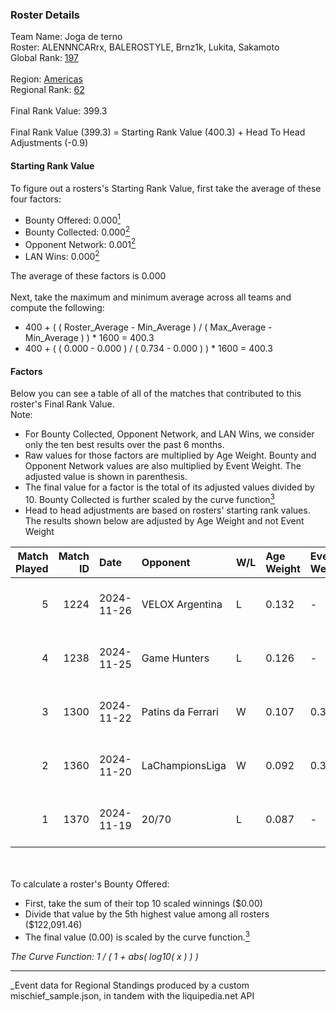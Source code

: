 ### Roster Details<br />
Team Name: Joga de terno<br />
Roster: ALENNNCARrx, BALEROSTYLE, Brnz1k, Lukita, Sakamoto<br />
Global Rank: [197](../../standings_global_2025_05_05.md)<br />
<br />
Region: [Americas]( ../../standings_americas_2025_05_05.md)<br />
Regional Rank: [62]( ../../standings_americas_2025_05_05.md)<br />
<br />
Final Rank Value:  399.3<br />
<br />
Final Rank Value (399.3) = Starting Rank Value (400.3) + Head To Head Adjustments (-0.9)<br />

#### Starting Rank Value<br />
To figure out a rosters's Starting Rank Value, first take the average of these four factors:<br />
- Bounty Offered: 0.000[<sup>1</sup>](#table2)
- Bounty Collected: 0.000[<sup>2</sup>](#table1)
- Opponent Network: 0.001[<sup>2</sup>](#table1)
- LAN Wins: 0.000[<sup>2</sup>](#table1)

The average of these factors is 0.000<br />
<br />
Next, take the maximum and minimum average across all teams and compute the following:<br />
- 400 + ( ( Roster_Average - Min_Average ) / ( Max_Average - Min_Average ) ) * 1600 = 400.3
- 400 + ( ( 0.000 - 0.000 ) / ( 0.734 - 0.000 ) ) * 1600 = 400.3


#### Factors<br />
Below you can see a table of all of the matches that contributed to this roster's Final Rank Value.<br />
Note:<br />

- For Bounty Collected, Opponent Network, and LAN Wins, we consider only the ten best results over the past 6 months.
- Raw values for those factors are multiplied by Age Weight. Bounty and Opponent Network values are also multiplied by Event Weight. The adjusted value is shown in parenthesis.
- The final value for a factor is the total of its adjusted values divided by 10. Bounty Collected is further scaled by the curve function[<sup>3</sup>](#curveFunction)
- Head to head adjustments are based on rosters' starting rank values. The results shown below are adjusted by Age Weight and not Event Weight
<span id="table1"></span><br />


| Match Played | Match ID | Date       | Opponent          | W/L | Age Weight | Event Weight | Bounty Collected | Opponent Network | LAN Wins  | H2H Adj. | Roster                                             |
| -: | -: | :- | :- | :- | :- | :- | :- | :- | :- | -: | :- |
|            5 |     1224 | 2024-11-26 | VELOX Argentina   | L   | 0.132      | -            | -                | -                | -         |    -2.08 | ALENNNCARrx, BALEROSTYLE, Brnz1k, Lukita, Sakamoto |
|            4 |     1238 | 2024-11-25 | Game Hunters      | L   | 0.126      | -            | -                | -                | -         |    -1.54 | ALENNNCARrx, BALEROSTYLE, Brnz1k, Lukita, Sakamoto |
|            3 |     1300 | 2024-11-22 | Patins da Ferrari | W   | 0.107      | 0.371        | 0.000 (0.000)    | 0.010 (0.000)    | 0 (0.000) |     1.68 | ALENNNCARrx, BALEROSTYLE, Brnz1k, Lukita, Sakamoto |
|            2 |     1360 | 2024-11-20 | LaChampionsLiga   | W   | 0.092      | 0.371        | 0.000 (0.000)    | 0.138 (0.005)    | 0 (0.000) |     1.87 | ALENNNCARrx, BALEROSTYLE, Brnz1k, Lukita, Sakamoto |
|            1 |     1370 | 2024-11-19 | 20/70             | L   | 0.087      | -            | -                | -                | -         |    -0.88 | ALENNNCARrx, BALEROSTYLE, Brnz1k, Lukita, Sakamoto |

<br />
<span id="table2"></span><br />
To calculate a roster's Bounty Offered:<br />

- First, take the sum of their top 10 scaled winnings ($0.00)
- Divide that value by the 5th highest value among all rosters ($122,091.46)
- The final value (0.00) is scaled by the curve function.[<sup>3</sup>](#curveFunction)

<span id="curveFunction"></span>_The Curve Function: 1 / ( 1 + abs( log10( x ) ) )_<br />

---
_Event data for Regional Standings produced by a custom mischief_sample.json, in tandem with the liquipedia.net API<br />
